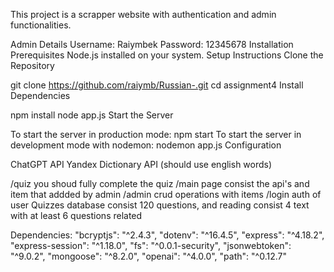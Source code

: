 This project is a scrapper website with authentication and admin functionalities.

Admin Details
Username: Raiymbek
Password: 12345678
Installation
Prerequisites
Node.js installed on your system.
Setup Instructions
Clone the Repository

git clone https://github.com/raiymb/Russian-.git
cd assignment4
Install Dependencies

npm install
node app.js
Start the Server

To start the server in production mode:
npm start
To start the server in development mode with nodemon:
nodemon app.js
Configuration


ChatGPT API 
Yandex Dictionary API (should use english words)

/quiz you shoud fully complete the quiz
/main page consist the api's and item that addded by admin
/admin crud operations with items
/login auth of user
Quizzes database consist 120 questions, and reading consist 4 text with at least 6 questions related

Dependencies:
"bcryptjs": "^2.4.3",
    "dotenv": "^16.4.5",
    "express": "^4.18.2",
    "express-session": "^1.18.0",
    "fs": "^0.0.1-security",
    "jsonwebtoken": "^9.0.2",
    "mongoose": "^8.2.0",
    "openai": "^4.0.0",
    "path": "^0.12.7"
